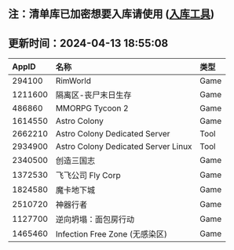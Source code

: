 ## 注：清单库已加密想要入库请使用 ([入库工具](https://github.com/BlankTMing/ManifestAutoUpdate/releases))

## 更新时间：2024-04-13 18:55:08
| AppID | 名称 | 类型  |
| :-------------------- | :----------------------------- | :----------- |
| 294100 | RimWorld| Game |
| 1211600 | 隔离区-丧尸末日生存| Game |
| 486860 | MMORPG Tycoon 2| Game |
| 1614550 | Astro Colony| Game |
| 2662210 | Astro Colony Dedicated Server| Tool |
| 2934900 | Astro Colony Dedicated Server Linux| Tool |
| 2340500 |  创造三国志| Game |
| 1372530 | 飞飞公司 Fly Corp| Game |
| 1824580 | 魔卡地下城| Game |
| 2510720 | 神器行者| Game |
| 1127700 | 逆向坍塌：面包房行动| Game |
| 1465460 | Infection Free Zone (无感染区)| Game |
